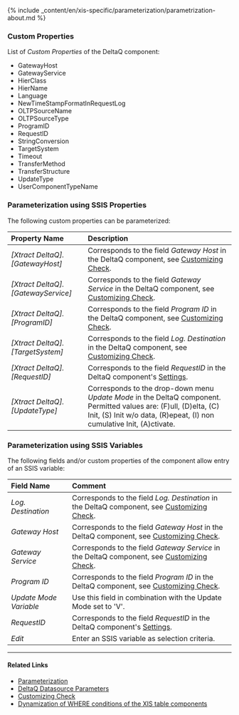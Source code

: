 {% include _content/en/xis-specific/parameterization/parametrization-about.md  %}

### Custom Properties

List of *Custom Properties* of the DeltaQ component:
- GatewayHost
- GatewayService
- HierClass
- HierName
- Language
- NewTimeStampFormatInRequestLog
- OLTPSourceName
- OLTPSourceType
- ProgramID
- RequestID
- StringConversion
- TargetSystem
- Timeout
- TransferMethod
- TransferStructure
- UpdateType
- UserComponentTypeName

### Parameterization using SSIS Properties
The following custom properties can be parameterized:

|Property Name|Description|
|:----|:----|
| *[Xtract DeltaQ].[GatewayHost]*|Corresponds to the field *Gateway Host* in the DeltaQ component, see [Customizing Check](./customizing-check).|
| *[Xtract DeltaQ].[GatewayService]*|Corresponds to the field *Gateway Service* in the DeltaQ component, see [Customizing Check](./customizing-check).|
| *[Xtract DeltaQ].[ProgramID]*|Corresponds to the field *Program ID* in the DeltaQ component, see [Customizing Check](./customizing-check).|
| *[Xtract DeltaQ].[TargetSystem]*|Corresponds to the field *Log. Destination* in the DeltaQ component, see [Customizing Check](./customizing-check).|
| *[Xtract DeltaQ].[RequestID]*|Corresponds to the field *RequestID* in the DeltaQ component's [Settings](./settings).|
| *[Xtract DeltaQ].[UpdateType]*|Corresponds to the drop-down menu *Update Mode* in the DeltaQ component. Permitted values are: (F)ull, (D)elta, (C) Init, (S) Init w/o data, (R)epeat, (I) non cumulative Init, (A)ctivate.  |


### Parameterization using SSIS Variables
The following fields and/or custom properties of the component allow entry of an SSIS variable:

|Field Name|Comment|
|:----|:----|
| *Log. Destination*|Corresponds to the field *Log. Destination* in the DeltaQ component, see [Customizing Check](./customizing-check).|
| *Gateway Host*| Corresponds to the field *Gateway Host* in the DeltaQ component, see [Customizing Check](./customizing-check).|
| *Gateway Service*|Corresponds to the field *Gateway Service* in the DeltaQ component, see [Customizing Check](./customizing-check).|
| *Program ID*|Corresponds to the field *Program ID* in the DeltaQ component, see [Customizing Check](./customizing-check).|
| *Update Mode Variable*| Use this field in combination with the Update Mode set to 'V'.|
| *RequestID*|Corresponds to the field *RequestID* in the DeltaQ component's [Settings](./settings).|
| *Edit*| Enter an SSIS variable as selection criteria.|


****
#### Related Links
- [Parameterization](../parameterization) <br>
- [DeltaQ Datasource Parameters](./datasource-parameters) <br>
- [Customizing Check](./customizing-check) <br>
- [Dynamization of WHERE conditions of the XIS table components](https://kb.theobald-software.com/xtract-is/Dynamization-of-WHERE-conditions-of-the-XIS-table-components)
